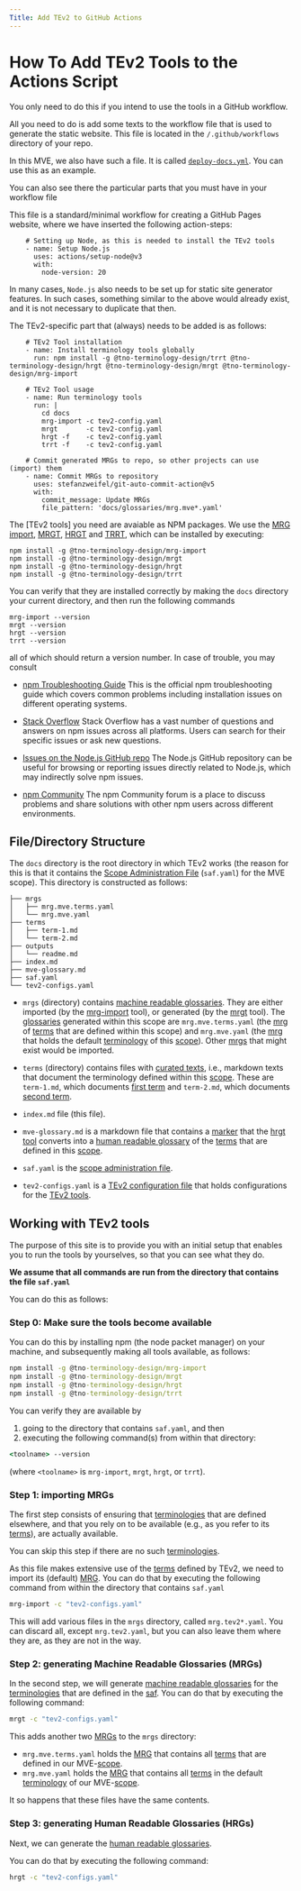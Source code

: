 ```yaml
---
Title: Add TEv2 to GitHub Actions
---
```


# How To Add TEv2 Tools to the Actions Script

You only need to do this if you intend to use the tools in a GitHub workflow.

All you need to do is add some texts to the workflow file 
that is used to generate the static website. This file is located
in the `/.github/workflows` directory of your repo.

In this MVE, we also have such a file. 
It is called [`deploy-docs.yml`](https://github.com/tno-terminology-design/tev2-mve/blob/main/.github/workflows/deploy-docs.yml).
You can use this as an example.

You can also see there the particular parts that you must have in your workflow file

This file is a standard/minimal workflow for creating a GitHub Pages website,
where we have inserted the following action-steps:

~~~
    # Setting up Node, as this is needed to install the TEv2 tools
    - name: Setup Node.js
      uses: actions/setup-node@v3
      with:
        node-version: 20
~~~

In many cases, `Node.js` also needs to be set up for static site generator features.
In such cases, something similar to the above would already exist, 
and it is not necessary to duplicate that then.

The TEv2-specific part that (always) needs to be added is as follows:

~~~
    # TEv2 Tool installation
    - name: Install terminology tools globally
      run: npm install -g @tno-terminology-design/trrt @tno-terminology-design/hrgt @tno-terminology-design/mrgt @tno-terminology-design/mrg-import

    # TEv2 Tool usage
    - name: Run terminology tools
      run: |
        cd docs
        mrg-import -c tev2-config.yaml
        mrgt       -c tev2-config.yaml
        hrgt -f    -c tev2-config.yaml
        trrt -f    -c tev2-config.yaml

    # Commit generated MRGs to repo, so other projects can use (import) them
    - name: Commit MRGs to repository
      uses: stefanzweifel/git-auto-commit-action@v5
      with:
        commit_message: Update MRGs
        file_pattern: 'docs/glossaries/mrg.mve*.yaml'
~~~







The [TEv2 tools] you need are avaiable as NPM packages. We use the [MRG import](@tev2), [MRGT](@tev2), [HRGT](@tev2) and [TRRT](@tev2), which can be installed by executing:

~~~
npm install -g @tno-terminology-design/mrg-import
npm install -g @tno-terminology-design/mrgt
npm install -g @tno-terminology-design/hrgt
npm install -g @tno-terminology-design/trrt
~~~

You can verify that they are installed correctly by 
making the `docs` directory your current directory,
and then run the following commands

~~~
mrg-import --version
mrgt --version
hrgt --version
trrt --version
~~~

all of which should return a version number. 
In case of trouble, you may consult

- [npm Troubleshooting Guide](https://docs.npmjs.com/troubleshooting)
  This is the official npm troubleshooting guide which covers common problems including installation issues on different operating systems.

- [Stack Overflow](https://stackoverflow.com/questions/tagged/npm)
  Stack Overflow has a vast number of questions and answers on npm issues across all platforms. Users can search for their specific issues or ask new questions.

- [Issues on the Node.js GitHub repo](https://github.com/nodejs/node/issues)
  The Node.js GitHub repository can be useful for browsing or reporting issues directly related to Node.js, which may indirectly solve npm issues.

- [npm Community](https://npm.community/)
  The npm Community forum is a place to discuss problems and share solutions with other npm users across different environments.

## File/Directory Structure

The `docs` directory is the root directory in which TEv2 works (the reason for
this is that it contains the [Scope Administration File](saf@tev2) (`saf.yaml`)
for the MVE scope). This directory is constructed as follows:

~~~
├── mrgs
│   ├── mrg.mve.terms.yaml
│   └── mrg.mve.yaml
├── terms
│   ├── term-1.md
│   └── term-2.md
├── outputs
│   └── readme.md
├── index.md
├── mve-glossary.md
├── saf.yaml
└── tev2-configs.yaml
~~~

- `mrgs` (directory) contains [machine readable glossaries](@tev2). They are either
imported (by the [mrg-import](@tev2) tool), or generated (by the [mrgt](@tev2) tool). 
The [glossaries](@tev2) generated within this scope are `mrg.mve.terms.yaml` 
(the [mrg](@tev2) of [terms](@tev2) that are defined within this scope) and
`mrg.mve.yaml` (the [mrg](@tev2) that holds the default [terminology](@tev2) 
of this [scope](@tev2)). Other [mrgs](@tev2) that might exist would be imported.

- `terms` (directory) contains files with [curated texts](@tev2), i.e., 
markdown texts that document the terminology defined within this [scope](@tev2). 
These are `term-1.md`, which documents [first term](@) and `term-2.md`, 
which documents [second term](@).

- `index.md` file (this file).

- `mve-glossary.md` is a markdown file that contains a [marker](mrg-ref@tev2)
that the [hrgt tool](hrgt@tev2) converts into a [human readable glossary](@tev2)
of the [terms](@tev2) that are defined in this [scope](@tev2).

- `saf.yaml` is the [scope administration file](saf@tev2).

- `tev2-configs.yaml` is a [TEv2 configuration file](@tev2) that holds 
configurations for the [TEv2 tools](@tev2).

## Working with TEv2 tools

The purpose of this site is to provide you with an initial setup that enables you to run the tools by yourselves, so that you can see what they do.

**We assume that all commands are run from the directory that contains the file `saf.yaml`**

You can do this as follows:

### Step 0: Make sure the tools become available

You can do this by installing npm (the node packet manager) on your machine, and subsequently making all tools available, as follows:

~~~ cmd
npm install -g @tno-terminology-design/mrg-import
npm install -g @tno-terminology-design/mrgt
npm install -g @tno-terminology-design/hrgt
npm install -g @tno-terminology-design/trrt
~~~

You can verify they are available by

1. going to the directory that contains `saf.yaml`, and then
2. executing the following command(s) from within that directory:

~~~ cmd
<toolname> --version
~~~

(where `<toolname>` is `mrg-import`, `mrgt`, `hrgt`, or `trrt`).

### Step 1: importing MRGs

The first step consists of ensuring that [terminologies](@tev2) that are
defined elsewhere, and that you rely on to be available (e.g., as you refer
to its [terms](@tev2)), are actually available.

You can skip this step if there are no such [terminologies](@tev2).

As this file makes extensive use of the [terms](@tev2) defined by TEv2,
we need to import its (default) [MRG](@tev2). You can do that by executing
the following command from within the directory that contains `saf.yaml`

~~~ cmd
mrg-import -c "tev2-configs.yaml"
~~~

This will add various files in the `mrgs` directory, called `mrg.tev2*.yaml`.
You can discard all, except `mrg.tev2.yaml`, but you can also leave them
where they are, as they are not in the way.

### Step 2: generating Machine Readable Glossaries (MRGs)

In the second step, we will generate [machine readable glossaries](@tev2)
for the [terminologies](@tev2) that are defined in the [saf](@tev2).
You can do that by executing the following command:

~~~ cmd
mrgt -c "tev2-configs.yaml"
~~~

This adds another two [MRGs](@tev2) to the `mrgs` directory:

- `mrg.mve.terms.yaml` holds the [MRG](@tev2) that contains all [terms](@tev2)
that are defined in our MVE-[scope](@tev2).
- `mrg.mve.yaml` holds the [MRG](@tev2) that contains all [terms](@tev2)
in the default [terminology](@tev2) of our MVE-[scope](@tev2).

It so happens that these files have the same contents.

### Step 3: generating Human Readable Glossaries (HRGs)

Next, we can generate the [human readable glossaries](@tev2).

You can do that by executing the following command:

~~~ cmd
hrgt -c "tev2-configs.yaml"
~~~


